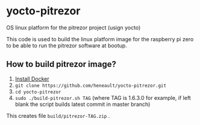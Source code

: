 # yocto-pitrezor
OS linux platform for the pitrezor project (usign yocto)

This code is used to build the linux platform image for the raspberry pi zero to be able to run the pitrezor software at bootup.

## How to build pitrezor image?

1. [Install Docker](https://docs.docker.com/engine/installation/)
2. `git clone https://github.com/heneault/yocto-pitrezor.git`
3. `cd yocto-pitrezor`
4. `sudo ./build-pitrezor.sh TAG` (where TAG is 1.6.3.0 for example, if left blank the script builds latest commit in master branch)

This creates file `build/pitrezor-TAG.zip` .

